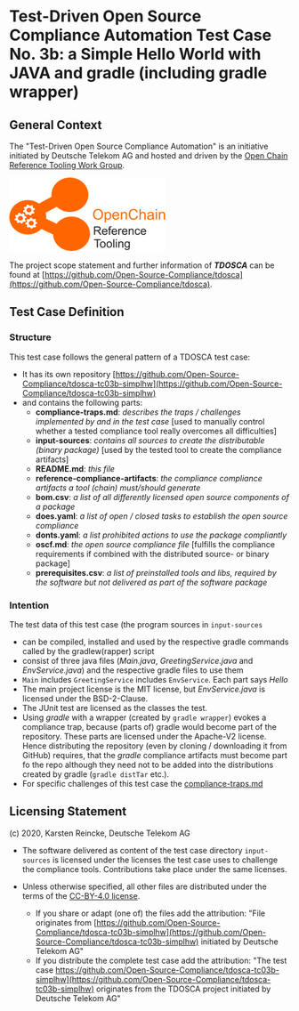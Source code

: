 # Test-Driven Open Source Compliance Automation Test Case No. 3b: a Simple Hello World with JAVA and gradle (including gradle wrapper)

## General Context
The "Test-Driven Open Source Compliance Automation" is an initiative initiated by Deutsche Telekom AG and hosted and driven by the [Open Chain Reference Tooling Work Group](http://oss-compliance-tooling.org/).

![openchain-reference-tooling-work-group-logo.png](img/logo.png)

The project scope statement and further information of ***TDOSCA*** can be found at [https://github.com/Open-Source-Compliance/tdosca](https://github.com/Open-Source-Compliance/tdosca).

## Test Case Definition

### Structure

This test case follows the general pattern of a TDOSCA test case:
* It has its own repository [https://github.com/Open-Source-Compliance/tdosca-tc03b-simplhw](https://github.com/Open-Source-Compliance/tdosca-tc03b-simplhw)
* and contains the following parts:
  - **compliance-traps.md**: *describes the traps / challenges implemented by and in the test case* [used to manually control whether a tested compliance tool really overcomes all difficulties]
  - **input-sources**: *contains all sources to create the distributable (binary package)* [used by the tested tool to create the compliance artifacts]
  - **README.md**: *this file*
  - **reference-compliance-artifacts**: *the compliance compliance artifacts a tool (chain) must/should generate*
  - **bom.csv**: *a list of all differently licensed open source components of a package*
  - **does.yaml**: *a list of open / closed tasks to establish the open source compliance*
  - **donts.yaml**: *a list prohibited actions to use the package compliantly*
  - **oscf.md**: *the open source compliance file* [fulfills the compliance requirements if combined with the distributed source- or binary package]
  * **prerequisites.csv**: *a list of preinstalled tools and libs, required by the software but not delivered as part of the software package*

### Intention

The test data of this test case (the program sources in ``input-sources``

* can be compiled, installed and used by the respective gradle commands called by the gradlew(rapper) script
* consist of three java files (*Main.java*, *GreetingService.java* and *EnvService.java*) and the respective gradle files to use them
* ``Main`` includes ``GreetingService`` includes ``EnvService``. Each part says *Hello*
* The main project license is the MIT license, but *EnvService.java* is licensed under the BSD-2-Clause.
* The JUnit test are licensed as the classes the test.
* Using *gradle* with a wrapper (created by ``gradle wrapper``) evokes a compliance trap, because (parts of) gradle would become part of the repository. These parts are licensed under the Apache-V2 license. Hence distributing the repository (even by cloning / downloading it from GitHub) requires, that the *gradle* compliance artifacts must become part fo the repo although they need not to be added into the distributions created by gradle (``gradle distTar`` etc.). 
* For specific challenges of this test case the [compliance-traps.md](compliance-traps.md)

## Licensing Statement

(c) 2020, Karsten Reincke, Deutsche Telekom AG

* The software delivered as content of the test case directory ``input-sources`` is licensed under the licenses the test case uses to challenge the compliance tools. Contributions take place under the same licenses.

* Unless otherwise specified, all other files are distributed under the terms of the [CC-BY-4.0 license](https://creativecommons.org/licenses/by/4.0/).
  - If you share or adapt (one of) the files add the attribution: "File originates from [https://github.com/Open-Source-Compliance/tdosca-tc03b-simplhw](https://github.com/Open-Source-Compliance/tdosca-tc03b-simplhw) initiated by Deutsche Telekom AG"
  - If you distribute the complete test case add the attribution: "The test case https://github.com/Open-Source-Compliance/tdosca-tc03b-simplhw](https://github.com/Open-Source-Compliance/tdosca-tc03b-simplhw) originates from the TDOSCA project initiated by Deutsche Telekom AG"
